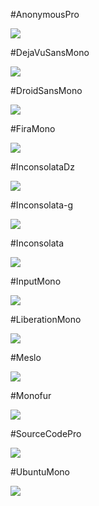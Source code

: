 #AnonymousPro

![](https://cloud.githubusercontent.com/assets/8317250/7021751/22124210-dd60-11e4-9819-1c573db50b66.png)

#DejaVuSansMono

![](https://cloud.githubusercontent.com/assets/8317250/7021756/221ca1b0-dd60-11e4-8e03-a3d0cd9595e3.png)

#DroidSansMono

![](https://cloud.githubusercontent.com/assets/8317250/7021754/22175c64-dd60-11e4-9a1e-c884e5202581.png)

#FiraMono

![](https://cloud.githubusercontent.com/assets/8317250/7021752/2212fc64-dd60-11e4-9640-1353f9ea11a6.png)

#InconsolataDz

![](https://cloud.githubusercontent.com/assets/8317250/7021757/2235d072-dd60-11e4-8836-ad09aecf3ff0.png)

#Inconsolata-g

![](https://cloud.githubusercontent.com/assets/8317250/7021755/2217c208-dd60-11e4-989c-cd3e7b433f81.png)

#Inconsolata

![](https://cloud.githubusercontent.com/assets/8317250/7021753/2215e28a-dd60-11e4-8ea2-916d4a3e77b5.png)

#InputMono

![](https://cloud.githubusercontent.com/assets/8317250/7021760/2240b122-dd60-11e4-9314-6aad9f5df2a6.png)

#LiberationMono

![](https://cloud.githubusercontent.com/assets/8317250/7021758/223ec8b2-dd60-11e4-9ebe-929603b2c1bf.png)

#Meslo

![](https://cloud.githubusercontent.com/assets/8317250/7021759/22406a46-dd60-11e4-9f62-0469200e5303.png)

#Monofur

![](https://cloud.githubusercontent.com/assets/8317250/7021761/2248a0d0-dd60-11e4-9b59-00018b064d39.png)

#SourceCodePro

![](https://cloud.githubusercontent.com/assets/8317250/7021762/224a38be-dd60-11e4-8dfd-d637ca6aa03b.png)

#UbuntuMono

![](https://cloud.githubusercontent.com/assets/8317250/7021763/225a59ce-dd60-11e4-87dd-b76da1e53557.png)

